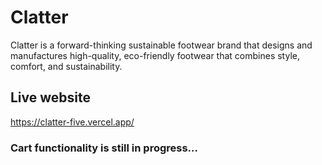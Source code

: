 # Clatter

Clatter is a forward-thinking sustainable footwear brand that designs and manufactures high-quality, eco-friendly footwear that combines style, comfort, and sustainability.

## Live website

https://clatter-five.vercel.app/

### Cart functionality is still in progress...
